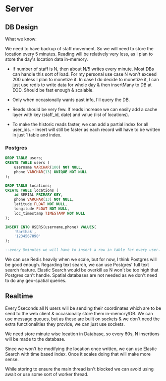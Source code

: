 # Server

## DB Design

What we know:

We need to have backup of staff movement. So we will need to store the location every 5 minutes.
Reading will be relatively very less, as I plan to store the day's location data in-memory.

- If number of staff is N, then about N/5 writes every minute. Most DBs can handle this sort of load. For my personal use case N won't exceed 200 unless I plan to monetize it. In case I do decide to monetize it, I can just use redis to write data for whole day & then insertMany to DB at EOD. Should be fast enough & scalable.

- Only when occasionally wants past info, I'll query the DB.
- Reads should be very few. If reads increase we can easily add a cache layer with key (staff_id, date) and value (list of locations).
- To make the historic reads faster, we can add a partial index for all user_ids. - Insert will still be faster as each record will have to be written in just 1 table and index.

### Postgres

```sql
DROP TABLE users;
CREATE TABLE users (
    username VARCHAR(100) NOT NULL,
    phone VARCHAR(13) UNIQUE NOT NULL
);

DROP TABLE locations;
CREATE TABLE locations (
    id SERIAL PRIMARY KEY,
    phone VARCHAR(13) NOT NULL,
    latitude FLOAT NOT NULL,
    longitude FLOAT NOT NULL,
    loc_timestamp TIMESTAMP NOT NULL
);

INSERT INTO USERS(username,phone) VALUES(
	'Sarthak',
    '1234567890'
);

--every 5minutes we will have to insert a row in table for every user.
```

We can use Redis heavily when we scale, but for now, I think Postgres will be good enough. Regarding text search, we can use Postgres' full text search feature. Elastic Search would be overkill as N won't be too high that Postgres can't handle. Spatial databases are not needed as we don't need to do any geo-spatial queries.

## Realtime
Every 5seconds all N users will be sending their coordinates which are to be send to the web client & occasionally store them in-memory/DB. We can use message queues, but as these are built on sockets & we don't need the extra functionalities they provide, we can just use sockets.

We need store minute wise location in Database, so every 60s, N insertions will be made to the database.

Since we won't be modifying the location once written, we can use Elastic Search with time based index. Once it scales doing that will make more sense.

While storing to ensure the main thread isn't blocked we can avoid using await or use some sort of worker thread.